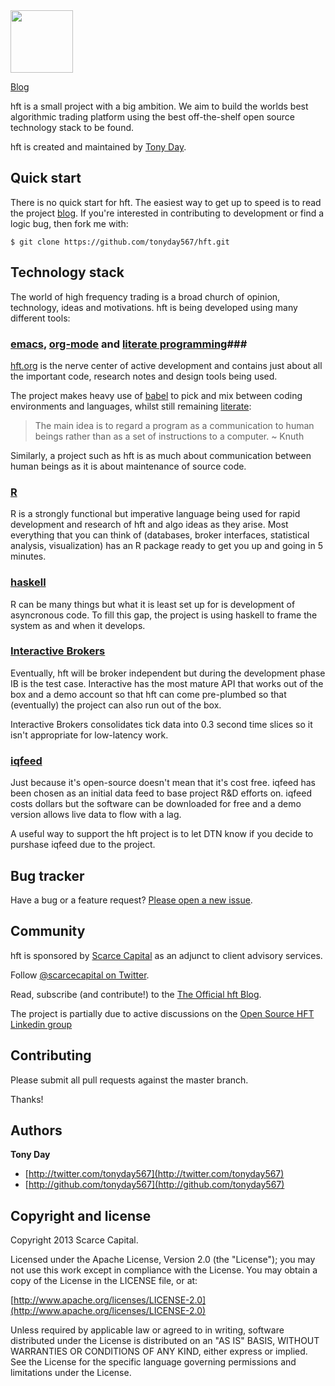 <!-- [[file:~/projects/hft/hft.org::*README.md][README\.md:1]] -->

<img src="http://scarcecapital.com/assets/hft-blue.png" width="100px">

[Blog](http://scarcecapital.com/hft)

hft is a small project with a big ambition. We aim to build the worlds best
algorithmic trading platform using the best off-the-shelf open source
technology stack to be found.

hft is created and maintained by [Tony Day](http://scarcecapital.com).

## Quick start

There is no quick start for hft.  The easiest way to get up to speed is to read the project [blog](http://scarcecapital.com/hft).  If you're interested in contributing to development or find a logic bug, then fork me with:

```
$ git clone https://github.com/tonyday567/hft.git
```
  
  

## Technology stack ##

The world of high frequency trading is a broad church of opinion, technology, ideas and motivations.  hft is being developed using many different tools:

### [emacs](http://www.gnu.org/software/emacs/), [org-mode](http://orgmode.org) and [literate programming](http://en.wikipedia.org/wiki/Literate_programming)###

[hft.org](https://github.com/tonyday567/hft/blob/master/hft.org) is the nerve
center of active development and contains just about all the important code, research notes
and design tools being used.

The project makes heavy use of [babel](http://orgmode.org/worg/org-contrib/babel/) to pick and mix between coding environments and languages, whilst still remaining [literate](http://www.haskell.org/haskellwiki/Literate_programming):

>The main idea is to regard a program as a communication to human beings rather than as a set of instructions to a computer. ~ Knuth

Similarly, a project such as hft is as much about communication between human beings as it is about maintenance of source code.

### [R](http://www.r-project.org) ###

R is a strongly functional but imperative language being used for rapid
development and research of hft and algo ideas as they arise. Most everything
that you can think of (databases, broker interfaces, statistical analysis,
visualization) has an R package ready to get you up and going in 5 minutes.

### [haskell](http://www.haskell.org/haskellwiki/Haskell) ###

R can be many things but what it is least set up for is development of
asyncronous code. To fill this gap, the project is using haskell to frame the
system as and when it develops.

### [Interactive Brokers](http://www.interactivebrokers.com/en/main.php) ###

Eventually, hft will be broker independent but during the development phase IB
is the test case. Interactive has the most mature API that works out of the
box and a demo account so that hft can come pre-plumbed so that (eventually)
the project can also run out of the box.

Interactive Brokers consolidates tick data into 0.3 second time slices so it
isn't appropriate for low-latency work.

### [iqfeed](http://www.iqfeed.net)  ###

Just because it's open-source doesn't mean that it's cost free. iqfeed has
been chosen as an initial data feed to base project R&D efforts on. iqfeed
costs dollars but the software can be downloaded for free and a demo version
allows live data to flow with a lag.

A useful way to support the hft project is to let DTN know if you decide to
purshase iqfeed due to the project.

## Bug tracker

Have a bug or a feature request? [Please open a new issue](https://github.com/tonyday567/hft/issues). 

## Community

hft is sponsored by [Scarce Capital](http://scarcecapital.com) as an adjunct to client advisory services.

Follow [@scarcecapital on Twitter](http://twitter.com/scarcecapital).

Read, subscribe (and contribute!) to the [The Official hft Blog](http://scarcecapital.com/hft).

The project is partially due to active discussions on the [Open Source HFT Linkedin group](http://www.linkedin.com/groups?home=&gid=4405119&trk=anet_ug_hm)

## Contributing

Please submit all pull requests against the master branch.

Thanks!

## Authors

**Tony Day**

+ [http://twitter.com/tonyday567](http://twitter.com/tonyday567)
+ [http://github.com/tonyday567](http://github.com/tonyday567)


## Copyright and license

Copyright 2013 Scarce Capital.

Licensed under the Apache License, Version 2.0 (the "License");
you may not use this work except in compliance with the License.
You may obtain a copy of the License in the LICENSE file, or at:

  [http://www.apache.org/licenses/LICENSE-2.0](http://www.apache.org/licenses/LICENSE-2.0)

Unless required by applicable law or agreed to in writing, software
distributed under the License is distributed on an "AS IS" BASIS,
WITHOUT WARRANTIES OR CONDITIONS OF ANY KIND, either express or implied.
See the License for the specific language governing permissions and
limitations under the License.

<!-- README\.md:1 ends here -->
